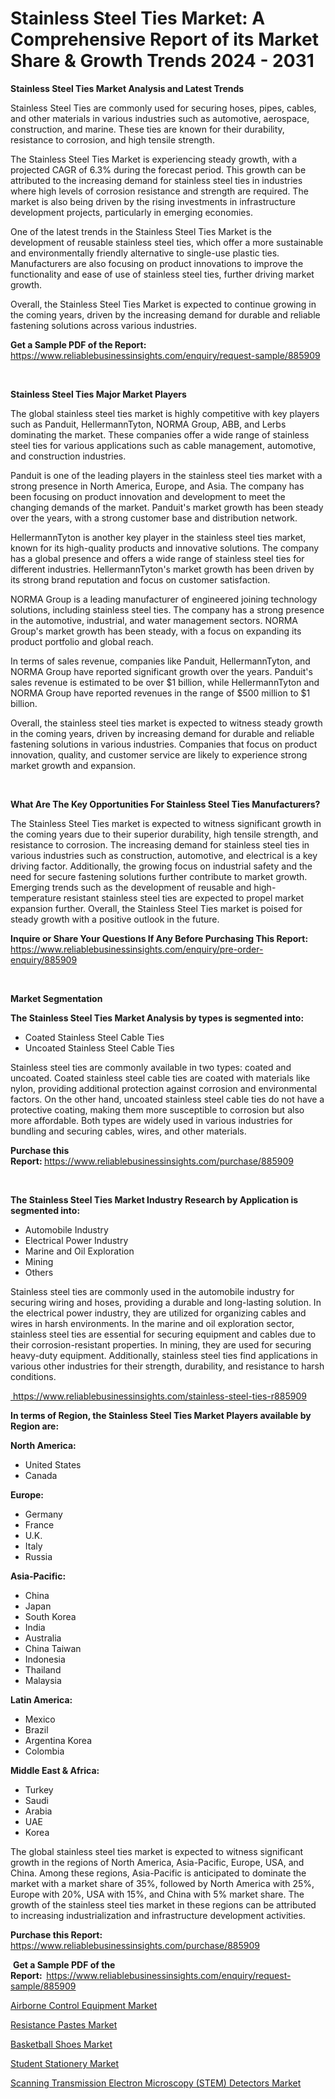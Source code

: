 <p><h1>Stainless Steel Ties Market: A Comprehensive Report of its Market Share & Growth Trends 2024 - 2031</h1></p><p><strong>Stainless Steel Ties Market Analysis and Latest Trends</strong></p>
<p><p>Stainless Steel Ties are commonly used for securing hoses, pipes, cables, and other materials in various industries such as automotive, aerospace, construction, and marine. These ties are known for their durability, resistance to corrosion, and high tensile strength.</p><p>The Stainless Steel Ties Market is experiencing steady growth, with a projected CAGR of 6.3% during the forecast period. This growth can be attributed to the increasing demand for stainless steel ties in industries where high levels of corrosion resistance and strength are required. The market is also being driven by the rising investments in infrastructure development projects, particularly in emerging economies.</p><p>One of the latest trends in the Stainless Steel Ties Market is the development of reusable stainless steel ties, which offer a more sustainable and environmentally friendly alternative to single-use plastic ties. Manufacturers are also focusing on product innovations to improve the functionality and ease of use of stainless steel ties, further driving market growth.</p><p>Overall, the Stainless Steel Ties Market is expected to continue growing in the coming years, driven by the increasing demand for durable and reliable fastening solutions across various industries.</p></p>
<p><strong>Get a Sample PDF of the Report:&nbsp;</strong> <a href="https://www.reliablebusinessinsights.com/enquiry/request-sample/885909">https://www.reliablebusinessinsights.com/enquiry/request-sample/885909</a></p>
<p>&nbsp;</p>
<p><strong>Stainless Steel Ties Major Market Players</strong></p>
<p><p>The global stainless steel ties market is highly competitive with key players such as Panduit, HellermannTyton, NORMA Group, ABB, and Lerbs dominating the market. These companies offer a wide range of stainless steel ties for various applications such as cable management, automotive, and construction industries.</p><p>Panduit is one of the leading players in the stainless steel ties market with a strong presence in North America, Europe, and Asia. The company has been focusing on product innovation and development to meet the changing demands of the market. Panduit's market growth has been steady over the years, with a strong customer base and distribution network.</p><p>HellermannTyton is another key player in the stainless steel ties market, known for its high-quality products and innovative solutions. The company has a global presence and offers a wide range of stainless steel ties for different industries. HellermannTyton's market growth has been driven by its strong brand reputation and focus on customer satisfaction.</p><p>NORMA Group is a leading manufacturer of engineered joining technology solutions, including stainless steel ties. The company has a strong presence in the automotive, industrial, and water management sectors. NORMA Group's market growth has been steady, with a focus on expanding its product portfolio and global reach.</p><p>In terms of sales revenue, companies like Panduit, HellermannTyton, and NORMA Group have reported significant growth over the years. Panduit's sales revenue is estimated to be over $1 billion, while HellermannTyton and NORMA Group have reported revenues in the range of $500 million to $1 billion.</p><p>Overall, the stainless steel ties market is expected to witness steady growth in the coming years, driven by increasing demand for durable and reliable fastening solutions in various industries. Companies that focus on product innovation, quality, and customer service are likely to experience strong market growth and expansion.</p></p>
<p>&nbsp;</p>
<p><strong>What Are The Key Opportunities For Stainless Steel Ties Manufacturers?</strong></p>
<p><p>The Stainless Steel Ties market is expected to witness significant growth in the coming years due to their superior durability, high tensile strength, and resistance to corrosion. The increasing demand for stainless steel ties in various industries such as construction, automotive, and electrical is a key driving factor. Additionally, the growing focus on industrial safety and the need for secure fastening solutions further contribute to market growth. Emerging trends such as the development of reusable and high-temperature resistant stainless steel ties are expected to propel market expansion further. Overall, the Stainless Steel Ties market is poised for steady growth with a positive outlook in the future.</p></p>
<p><strong>Inquire or Share Your Questions If Any Before Purchasing This Report:</strong> <a href="https://www.reliablebusinessinsights.com/enquiry/pre-order-enquiry/885909">https://www.reliablebusinessinsights.com/enquiry/pre-order-enquiry/885909</a></p>
<p>&nbsp;</p>
<p><strong>Market Segmentation</strong></p>
<p><strong>The Stainless Steel Ties Market Analysis by types is segmented into:</strong></p>
<p><ul><li>Coated Stainless Steel Cable Ties</li><li>Uncoated Stainless Steel Cable Ties</li></ul></p>
<p><p>Stainless steel ties are commonly available in two types: coated and uncoated. Coated stainless steel cable ties are coated with materials like nylon, providing additional protection against corrosion and environmental factors. On the other hand, uncoated stainless steel cable ties do not have a protective coating, making them more susceptible to corrosion but also more affordable. Both types are widely used in various industries for bundling and securing cables, wires, and other materials.</p></p>
<p><strong>Purchase this Report:&nbsp;</strong><a href="https://www.reliablebusinessinsights.com/purchase/885909">https://www.reliablebusinessinsights.com/purchase/885909</a></p>
<p>&nbsp;</p>
<p><strong>The Stainless Steel Ties Market Industry Research by Application is segmented into:</strong></p>
<p><ul><li>Automobile Industry</li><li>Electrical Power Industry</li><li>Marine and Oil Exploration</li><li>Mining</li><li>Others</li></ul></p>
<p><p>Stainless steel ties are commonly used in the automobile industry for securing wiring and hoses, providing a durable and long-lasting solution. In the electrical power industry, they are utilized for organizing cables and wires in harsh environments. In the marine and oil exploration sector, stainless steel ties are essential for securing equipment and cables due to their corrosion-resistant properties. In mining, they are used for securing heavy-duty equipment. Additionally, stainless steel ties find applications in various other industries for their strength, durability, and resistance to harsh conditions.</p></p>
<p><a href="https://www.reliablebusinessinsights.com/stainless-steel-ties-r885909">&nbsp;https://www.reliablebusinessinsights.com/stainless-steel-ties-r885909</a></p>
<p><strong>In terms of Region, the Stainless Steel Ties Market Players available by Region are:</strong></p>
<p>
    <p> <strong> North America: </strong>
        <ul>
            <li>United States</li>
            <li>Canada</li>
        </ul>
        </p> 
    <p> <strong> Europe: </strong>
        <ul>
            <li>Germany</li>
            <li>France</li>
            <li>U.K.</li>
            <li>Italy</li>
            <li>Russia</li>
        </ul>
        </p> 
    <p> <strong> Asia-Pacific: </strong>
        <ul>
            <li>China</li>
            <li>Japan</li>
            <li>South Korea</li>
            <li>India</li>
            <li>Australia</li>
            <li>China Taiwan</li>
            <li>Indonesia</li>
            <li>Thailand</li>
            <li>Malaysia</li>
        </ul>
        </p> 
    <p> <strong> Latin America: </strong>
        <ul>
            <li>Mexico</li>
            <li>Brazil</li>
            <li>Argentina Korea</li>
            <li>Colombia</li>
        </ul>
        </p> 
    <p> <strong> Middle East & Africa: </strong>
        <ul>
            <li>Turkey</li>
            <li>Saudi</li>
            <li>Arabia</li>
            <li>UAE</li>
            <li>Korea</li>
        </ul>
    </p>
    </p>
<p><p>The global stainless steel ties market is expected to witness significant growth in the regions of North America, Asia-Pacific, Europe, USA, and China. Among these regions, Asia-Pacific is anticipated to dominate the market with a market share of 35%, followed by North America with 25%, Europe with 20%, USA with 15%, and China with 5% market share. The growth of the stainless steel ties market in these regions can be attributed to increasing industrialization and infrastructure development activities.</p></p>
<p><strong>Purchase this Report: </strong><a href="https://www.reliablebusinessinsights.com/purchase/885909">https://www.reliablebusinessinsights.com/purchase/885909</a></p>
<p>&nbsp;<strong>Get a Sample PDF of the Report:&nbsp;&nbsp;</strong><a href="https://www.reliablebusinessinsights.com/enquiry/request-sample/885909">https://www.reliablebusinessinsights.com/enquiry/request-sample/885909</a></p>
<p><strong></strong></p>
<p><p><a href="https://issuu.com/reportprime-2/docs/airborne-control-equipment-market-size-2030.pptx">Airborne Control Equipment Market</a></p><p><a href="https://github.com/beatblasta/Market-Research-Report-List-4/blob/main/resistance-pastes-market.md">Resistance Pastes Market</a></p><p><a href="https://www.linkedin.com/pulse/basketball-shoes-market-size-growing-cagr-117-report-winfc">Basketball Shoes Market</a></p><p><a href="https://www.linkedin.com/pulse/student-stationery-market-outlook-complete-industry-analysis-7eaqc">Student Stationery Market</a></p><p><a href="https://issuu.com/reportprime-2/docs/scanning-transmission-electron-microscopy-stem-det">Scanning Transmission Electron Microscopy (STEM) Detectors Market</a></p></p>